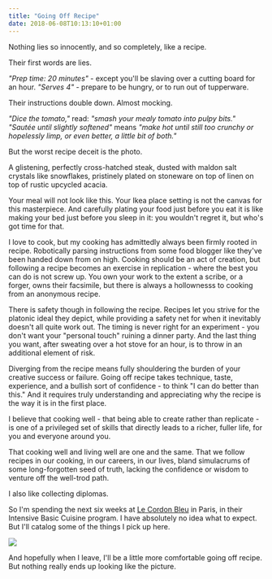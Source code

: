 ```yaml
---
title: "Going Off Recipe"
date: 2018-06-08T10:13:10+01:00
---
```


Nothing lies so innocently, and so completely,  like a recipe.

Their first words are lies.

_"Prep time: 20 minutes"_ - except you'll be slaving over a cutting board for an hour. _"Serves 4"_ - prepare to be hungry, or to run out of tupperware.

Their instructions double down. Almost mocking.

_"Dice the tomato,"_ read: _"smash your mealy tomato into pulpy bits."_ _"Sautée until slightly softened"_ means _"make hot until still too crunchy or hopelessly limp, or even better, a little bit of both."_

But the worst recipe deceit is the photo. 

A glistening, perfectly cross-hatched steak, dusted with maldon salt crystals like snowflakes, pristinely plated on stoneware on top of linen on top of rustic upcycled acacia. 

Your meal will not look like this. Your Ikea place setting is not the canvas for this masterpiece. And carefully plating your food just before you eat it is like making your bed just before you sleep in it: you wouldn't regret it, but who's got time for that.

I love to cook, but my cooking has admittedly always been firmly rooted in recipe. Robotically parsing instructions from some food blogger like they've been handed down from on high. Cooking should be an act of creation, but following a recipe becomes an exercise in replication - where the best you can do is not screw up. You own your work to the extent a scribe, or a forger, owns their facsimile, but there is always a hollownesss to cooking from an anonymous recipe.

There is safety though in following the recipe. Recipes let you strive for the platonic ideal they depict, while providing a safety net for when it inevitably doesn't all quite work out. The timing is never right for an experiment - you don't want your "personal touch" ruining a dinner party. And the last thing you want, after sweating over a hot stove for an hour, is to throw in an additional element of risk.

Diverging from the recipe means fully shouldering the burden of your creative success or failure. Going off recipe takes technique, taste, experience, and a bullish sort of confidence - to think "I can do better than this." And it requires truly understanding and appreciating why the recipe is the way it is in the first place.

I believe that cooking well - that being able to create rather than replicate - is one of a privileged set of skills that directly leads to a richer, fuller life, for you and everyone around you. 

That cooking well and living well are one and the same. That we follow recipes in our cooking, in our careers, in our lives, bland simulacrums of some long-forgotten seed of truth, lacking the confidence or wisdom to venture off the well-trod path.

I also like collecting diplomas. 

So I'm spending the next six weeks at [Le Cordon Bleu](https://www.cordonbleu.edu/home/en) in Paris, in their Intensive Basic Cuisine program. I have absolutely no idea what to expect. But I'll catalog some of the things I pick up here.

<img src="/post/going-off-recipe/arc.jpg" />

And hopefully when I leave, I'll be a little more comfortable going off recipe. But nothing really ends up looking like the picture.